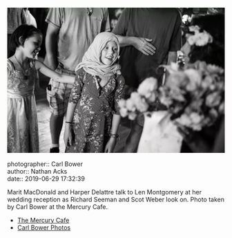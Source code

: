 ![Marit MacDonald and Harper Delattre talk to Len Montgomery](assets/2019-06-29-set-3-the-reception-06.webp)

photographer:: Carl Bower  
author:: Nathan Acks  
date:: 2019-06-29 17:32:39

Marit MacDonald and Harper Delattre talk to Len Montgomery at her wedding reception as Richard Seeman and Scot Weber look on. Photo taken by Carl Bower at the Mercury Cafe.

* [The Mercury Cafe](http://mercurycafe.com)
* [Carl Bower Photos](https://carlbowerphotos.com)
